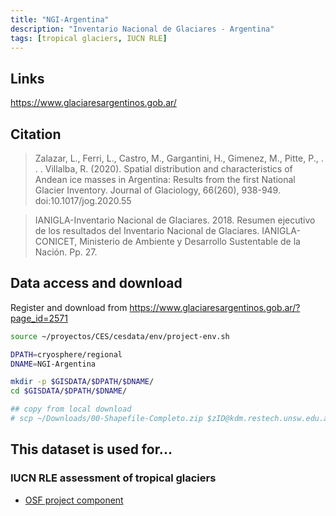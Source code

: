 ```yaml
---
title: "NGI-Argentina"
description: "Inventario Nacional de Glaciares - Argentina"
tags: [tropical glaciers, IUCN RLE]
---
```


## Links

https://www.glaciaresargentinos.gob.ar/

## Citation

> Zalazar, L., Ferri, L., Castro, M., Gargantini, H., Gimenez, M., Pitte, P., . . . Villalba, R. (2020). Spatial distribution and characteristics of Andean ice masses in Argentina: Results from the first National Glacier Inventory. Journal of Glaciology, 66(260), 938-949. doi:10.1017/jog.2020.55

>  IANIGLA-Inventario Nacional de Glaciares. 2018. Resumen ejecutivo de los resultados del Inventario Nacional de Glaciares. IANIGLA-CONICET, Ministerio de Ambiente y Desarrollo Sustentable de la Nación. Pp. 27.

## Data access and download
Register and download from https://www.glaciaresargentinos.gob.ar/?page_id=2571

```sh
source ~/proyectos/CES/cesdata/env/project-env.sh

DPATH=cryosphere/regional
DNAME=NGI-Argentina

mkdir -p $GISDATA/$DPATH/$DNAME/
cd $GISDATA/$DPATH/$DNAME/

## copy from local download
# scp ~/Downloads/00-Shapefile-Completo.zip $zID@kdm.restech.unsw.edu.au:/srv/scratch/cesdata/gisdata/cryosphere/regional/NGI-Argentina/
```


## This dataset is used for...

### IUCN RLE assessment of tropical glaciers 
- [OSF project component](https://osf.io/432sb/)

